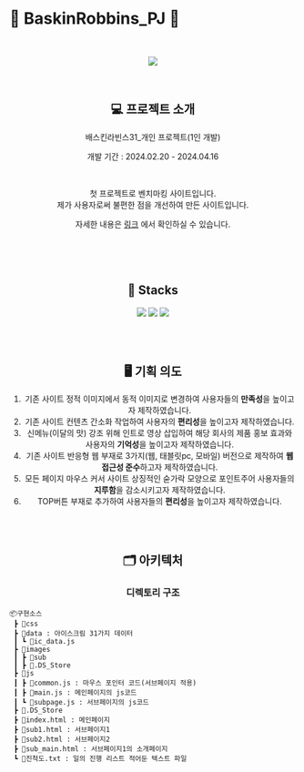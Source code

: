 # 🍨 BaskinRobbins_PJ 🍦

<br />

<p align="center">
  <img src="https://github.com/user-attachments/assets/8655eb6e-3304-4a7d-92d4-0ec3e0162e18">
</p>

<br />

<div align=center> 
  
  ## 💻 프로젝트 소개 
  <p>배스킨라빈스31_개인 프로젝트(1인 개발) </p>
  <p>개발 기간 : 2024.02.20 - 2024.04.16 </p> <br />
  <p> 첫 프로젝트로 벤치마킹 사이트입니다. <br /> 제가 사용자로써 불편한 점을 개선하여 만든 사이트입니다.</p>
  
 자세한 내용은 [링크](https://www.notion.so/31_-1-96d5b7ed3a7f4d4e8e4c7e6e283ada44) 에서 확인하실 수 있습니다. 



<br />

<br />

<br />

## 🔧 Stacks
<img src="https://img.shields.io/badge/HTML-E34F26?style=flat-square&logo=HTML5&logoColor=white"/> <img src="https://img.shields.io/badge/CSS-1572B6?style=flat-square&logo=CSS3&logoColor=white"/> <img src="https://img.shields.io/badge/JavaScript-F7DF1E?style=flat-square&logo=javascript&logoColor=white"/>


<br />
<br />

## 🖥️ 기획 의도
1.  기존 사이트 정적 이미지에서 동적 이미지로 변경하여 사용자들의 **만족성**을 높이고자 제작하였습니다.
2. 기존 사이트 컨텐츠 간소화 작업하여 사용자의 **편리성**을 높이고자 제작하였습니다.
3. 신메뉴(이달의 맛) 강조 위해 인트로 영상 삽입하여 해당 회사의 제품 홍보 효과와 사용자의 **기억성**을 높이고자 제작하였습니다.
4. 기존 사이트 반응형 웹 부재로 3가지(웹, 태블릿pc, 모바일) 버전으로 제작하여 **웹 접근성 준수**하고자 제작하였습니다.
5. 모든 페이지 마우스 커서 사이트 상징적인 숟가락 모양으로 포인트주어 사용자들의 **지루함**을 감소시키고자 제작하였습니다.
6. TOP버튼 부재로 추가하여 사용자들의 **편리성**을 높이고자 제작하였습니다.


<br />
<br />

## 🗂️ 아키텍처
### 디렉토리 구조

</div>

```
📦구현소스
 ┣ 📂css
 ┣ 📂data : 아이스크림 31가지 데이터
 ┃ ┗ 📜ic_data.js
 ┣ 📂images 
 ┃ ┣ 📂sub
 ┃ ┣ 📜.DS_Store
 ┣ 📂js
 ┃ ┣ 📜common.js : 마우스 포인터 코드(서브페이지 적용)
 ┃ ┣ 📜main.js : 메인페이지의 js코드
 ┃ ┗ 📜subpage.js : 서브페이지의 js코드
 ┣ 📜.DS_Store
 ┣ 📜index.html : 메인페이지
 ┣ 📜sub1.html : 서브페이지1
 ┣ 📜sub2.html : 서브페이지2
 ┣ 📜sub_main.html : 서브페이지1의 소개페이지
 ┗ 📜진척도.txt : 일의 진행 리스트 적어둔 텍스트 파일
```





